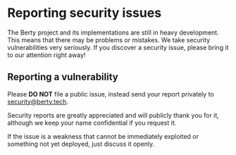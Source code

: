 # Reporting security issues

The Berty project and its implementations are still in heavy development.
This means that there may be problems or mistakes.
We take security vulnerabilities very seriously.
If you discover a security issue, please bring it to our attention right away!

## Reporting a vulnerability

Please **DO NOT** file a public issue, instead send your report privately to security@berty.tech.

Security reports are greatly appreciated and will publicly thank you for it, although we keep your name confidential if you request it.

If the issue is a weakness that cannot be immediately exploited or something not yet deployed, just discuss it openly.
